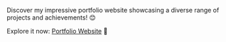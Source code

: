 Discover my impressive portfolio website showcasing a diverse range of projects and achievements! 😊

Explore it now: [Portfolio Website](https://findkaylrabanzo.vercel.app/) 🚀
